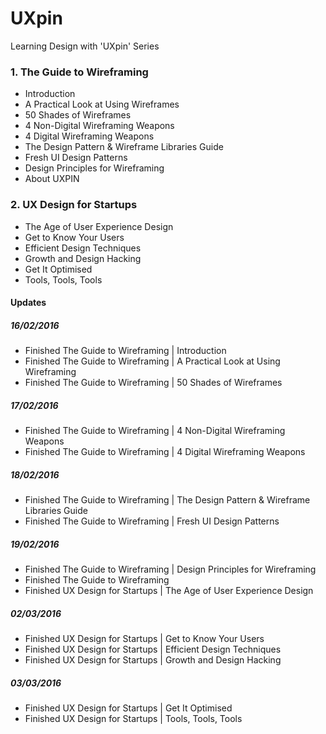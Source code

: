 # UXpin
Learning Design with 'UXpin' Series

### 1. The Guide to Wireframing
- Introduction
- A Practical Look at Using Wireframes
- 50 Shades of Wireframes
- 4 Non-Digital Wireframing Weapons
- 4 Digital Wireframing Weapons
- The Design Pattern & Wireframe Libraries Guide
- Fresh UI Design Patterns
- Design Principles for Wireframing
- About UXPIN

### 2. UX Design for Startups
- The Age of User Experience Design
- Get to Know Your Users
- Efficient Design Techniques
- Growth and Design Hacking
- Get It Optimised
- Tools, Tools, Tools

#### Updates
##### 16/02/2016
- Finished The Guide to Wireframing | Introduction
- Finished The Guide to Wireframing | A Practical Look at Using Wireframing
- Finished The Guide to Wireframing | 50 Shades of Wireframes

##### 17/02/2016
- Finished The Guide to Wireframing | 4 Non-Digital Wireframing Weapons
- Finished The Guide to Wireframing | 4 Digital Wireframing Weapons

##### 18/02/2016
- Finished The Guide to Wireframing | The Design Pattern & Wireframe Libraries Guide
- Finished The Guide to Wireframing | Fresh UI Design Patterns

##### 19/02/2016
- Finished The Guide to Wireframing | Design Principles for Wireframing
- Finished The Guide to Wireframing
- Finished UX Design for Startups | The Age of User Experience Design

##### 02/03/2016
- Finished UX Design for Startups | Get to Know Your Users
- Finished UX Design for Startups | Efficient Design Techniques
- Finished UX Design for Startups | Growth and Design Hacking

##### 03/03/2016
- Finished UX Design for Startups | Get It Optimised
- Finished UX Design for Startups | Tools, Tools, Tools
